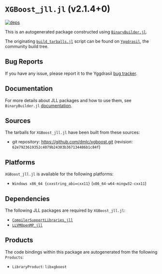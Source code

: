 # `XGBoost_jll.jl` (v2.1.4+0)

[![deps](https://juliahub.com/docs/XGBoost_jll/deps.svg)](https://juliahub.com/ui/Packages/General/XGBoost_jll/)

This is an autogenerated package constructed using [`BinaryBuilder.jl`](https://github.com/JuliaPackaging/BinaryBuilder.jl).

The originating [`build_tarballs.jl`](https://github.com/JuliaPackaging/Yggdrasil/blob/3de984216b04c1717213d0e63f7fa61d11ceab14/X/XGBoost/XGBoost/build_tarballs.jl) script can be found on [`Yggdrasil`](https://github.com/JuliaPackaging/Yggdrasil/), the community build tree.

## Bug Reports

If you have any issue, please report it to the Yggdrasil [bug tracker](https://github.com/JuliaPackaging/Yggdrasil/issues).

## Documentation

For more details about JLL packages and how to use them, see `BinaryBuilder.jl` [documentation](https://docs.binarybuilder.org/stable/jll/).

## Sources

The tarballs for `XGBoost_jll.jl` have been built from these sources:

* git repository: https://github.com/dmlc/xgboost.git (revision: `62e7923619352c4079b24303b367134486b1c84f`)

## Platforms

`XGBoost_jll.jl` is available for the following platforms:

* `Windows x86_64 {cxxstring_abi=cxx11}` (`x86_64-w64-mingw32-cxx11`)

## Dependencies

The following JLL packages are required by `XGBoost_jll.jl`:

* [`CompilerSupportLibraries_jll`](https://github.com/JuliaBinaryWrappers/CompilerSupportLibraries_jll.jl)
* [`LLVMOpenMP_jll`](https://github.com/JuliaBinaryWrappers/LLVMOpenMP_jll.jl)

## Products

The code bindings within this package are autogenerated from the following `Products`:

* `LibraryProduct`: `libxgboost`
